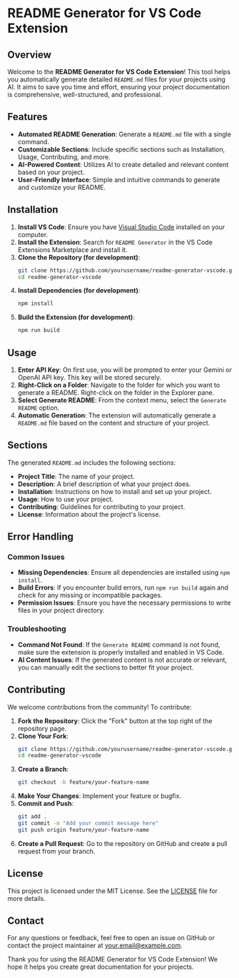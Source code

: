 # README Generator for VS Code Extension

## Overview

Welcome to the **README Generator for VS Code Extension**! This tool helps you automatically generate detailed `README.md` files for your projects using AI. It aims to save you time and effort, ensuring your project documentation is comprehensive, well-structured, and professional.

## Features

- **Automated README Generation**: Generate a `README.md` file with a single command.
- **Customizable Sections**: Include specific sections such as Installation, Usage, Contributing, and more.
- **AI-Powered Content**: Utilizes AI to create detailed and relevant content based on your project.
- **User-Friendly Interface**: Simple and intuitive commands to generate and customize your README.

## Installation

1. **Install VS Code**: Ensure you have [Visual Studio Code](https://code.visualstudio.com/) installed on your computer.
2. **Install the Extension**: Search for `README Generator` in the VS Code Extensions Marketplace and install it.
3. **Clone the Repository (for development)**:
    ```bash
    git clone https://github.com/yourusername/readme-generator-vscode.git
    cd readme-generator-vscode
    ```
4. **Install Dependencies (for development)**:
    ```bash
    npm install
    ```
5. **Build the Extension (for development)**:
    ```bash
    npm run build
    ```

## Usage

1. **Enter API Key**: On first use, you will be prompted to enter your Gemini or OpenAI API key. This key will be stored securely.
2. **Right-Click on a Folder**: Navigate to the folder for which you want to generate a README. Right-click on the folder in the Explorer pane.
3. **Select Generate README**: From the context menu, select the `Generate README` option.
4. **Automatic Generation**: The extension will automatically generate a `README.md` file based on the content and structure of your project.

## Sections

The generated `README.md` includes the following sections:

- **Project Title**: The name of your project.
- **Description**: A brief description of what your project does.
- **Installation**: Instructions on how to install and set up your project.
- **Usage**: How to use your project.
- **Contributing**: Guidelines for contributing to your project.
- **License**: Information about the project's license.

## Error Handling

### Common Issues

- **Missing Dependencies**: Ensure all dependencies are installed using `npm install`.
- **Build Errors**: If you encounter build errors, run `npm run build` again and check for any missing or incompatible packages.
- **Permission Issues**: Ensure you have the necessary permissions to write files in your project directory.

### Troubleshooting

- **Command Not Found**: If the `Generate README` command is not found, make sure the extension is properly installed and enabled in VS Code.
- **AI Content Issues**: If the generated content is not accurate or relevant, you can manually edit the sections to better fit your project.

## Contributing

We welcome contributions from the community! To contribute:

1. **Fork the Repository**: Click the "Fork" button at the top right of the repository page.
2. **Clone Your Fork**:
    ```bash
    git clone https://github.com/yourusername/readme-generator-vscode.git
    cd readme-generator-vscode
    ```
3. **Create a Branch**:
    ```bash
    git checkout -b feature/your-feature-name
    ```
4. **Make Your Changes**: Implement your feature or bugfix.
5. **Commit and Push**:
    ```bash
    git add .
    git commit -m "Add your commit message here"
    git push origin feature/your-feature-name
    ```
6. **Create a Pull Request**: Go to the repository on GitHub and create a pull request from your branch.

## License

This project is licensed under the MIT License. See the [LICENSE](LICENSE) file for more details.

## Contact

For any questions or feedback, feel free to open an issue on GitHub or contact the project maintainer at your.email@example.com.

Thank you for using the README Generator for VS Code Extension! We hope it helps you create great documentation for your projects.
